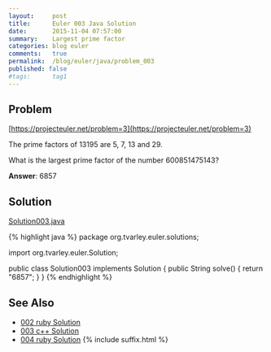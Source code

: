 ```yaml
---
layout:     post
title:      Euler 003 Java Solution
date:       2015-11-04 07:57:00
summary:    Largest prime factor
categories: blog euler
comments:   true
permalink:  /blog/euler/java/problem_003
published: false
#tags:      tag1
---
```


## Problem

[https://projecteuler.net/problem=3](https://projecteuler.net/problem=3)

The prime factors of 13195 are 5, 7, 13 and 29.

What is the largest prime factor of the number 600851475143?

**Answer**:  6857

## Solution

[Solution003.java](https://github.com/tvarley/euler/blob/master/java/src/main/java/org/tvarley/euler/solutions/Solution003.java)

{% highlight java %}
package org.tvarley.euler.solutions;

import org.tvarley.euler.Solution;

public class Solution003 implements Solution {
  public String solve() {
    return "6857";
  }
}
{% endhighlight %}

## See Also
* [002 ruby Solution]({{site.baseurl}}/blog/euler/ruby/problem_002)
* [003 c++ Solution]({{site.baseurl}}/blog/euler/cpp/problem_003)
* [004 ruby Solution]({{site.baseurl}}/blog/euler/ruby/problem_004)
{% include suffix.html %}
